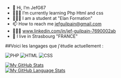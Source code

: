 - 👋 Hi, I’m JefG67
- 🧑🏻‍💻 I’m currently learning Php Html and css
- 👨🏻‍🎓 I am a student at "Elan Formation"
- 📫 How to reach me jefguilpain@gmail.com
- 👨🏻‍🏫 www.linkedin.com/in/jef-guilpain-7690002ab
- 🏡 I live in Strasbourg "FRANCE"


<!---
JefG67/JefG67 is a ✨ special ✨ repository because its `README.md` (this file) appears on your GitHub profile.
You can click the Preview link to take a look at your changes.
--->
##Voici les langages que j'étudie actuellement :

![PHP](https://img.shields.io/badge/-PHP-777BB4?style=for-the-badge&logo=php&logoColor=white)
![HTML](https://img.shields.io/badge/-HTML-E34F26?style=for-the-badge&logo=html5&logoColor=white)
![CSS](https://img.shields.io/badge/-CSS-1572B6?style=for-the-badge&logo=css3&logoColor=white)

[![My GitHub Stats](https://github-readme-stats.vercel.app/api/?username=JefG67&count_private=true&theme=calm_pink&showicons=true)]()<br>
[![My GitHub Language Stats](https://github-readme-stats.vercel.app/api/top-langs/?username=JefG67&langs_count=5&theme=calm_pink)]()
